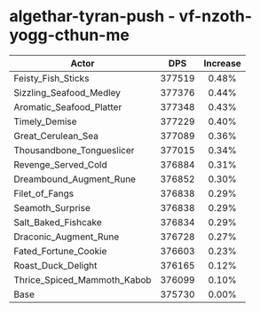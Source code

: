 # algethar-tyran-push - vf-nzoth-yogg-cthun-me
| Actor | DPS | Increase |
|---|:---:|:---:|
|Feisty_Fish_Sticks|377519|0.48%|
|Sizzling_Seafood_Medley|377376|0.44%|
|Aromatic_Seafood_Platter|377348|0.43%|
|Timely_Demise|377229|0.40%|
|Great_Cerulean_Sea|377089|0.36%|
|Thousandbone_Tongueslicer|377015|0.34%|
|Revenge_Served_Cold|376884|0.31%|
|Dreambound_Augment_Rune|376852|0.30%|
|Filet_of_Fangs|376838|0.29%|
|Seamoth_Surprise|376838|0.29%|
|Salt_Baked_Fishcake|376834|0.29%|
|Draconic_Augment_Rune|376728|0.27%|
|Fated_Fortune_Cookie|376603|0.23%|
|Roast_Duck_Delight|376165|0.12%|
|Thrice_Spiced_Mammoth_Kabob|376099|0.10%|
|Base|375730|0.00%|
